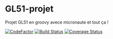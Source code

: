 # GL51-projet

Projet GL51 en groovy avece micronaute et tout ça !


[![CodeFactor](https://www.codefactor.io/repository/github/tibdub/gl51-projet/badge)](https://www.codefactor.io/repository/github/tibdub/gl51-projet)
[![Build Status](https://travis-ci.org/Tibdub/GL51-projet.svg?branch=master)](https://travis-ci.org/Tibdub/GL51-projet)
[![Coverage Status](https://coveralls.io/repos/github/Tibdub/GL51-projet/badge.svg?branch=test_unitaires_dist)](https://coveralls.io/github/Tibdub/GL51-projet?branch=test_unitaires_dist)

